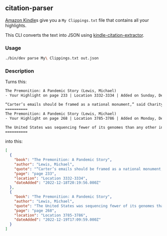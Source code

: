## citation-parser

[Amazon Kindle](https://www.wikiwand.com/en/Amazon_Kindle)s give you a `My Clippings.txt` file that contains all your highlights.

This CLI converts the text into JSON using [kindle-citation-extractor](https://github.com/mxro/kindle-citation-extractor).

### Usage

```bash
./bin/dev parse My\ Clippings.txt out.json
```

### Description

Turns this:
```txt
The Premonition: A Pandemic Story (Lewis, Michael)
- Your Highlight on page 233 | Location 3332-3334 | Added on Sunday, December 18, 2022 3:19:56 PM

“Carter’s emails should be framed as a national monument,” said Charity. “They drove decisions in California.”†
==========
The Premonition: A Pandemic Story (Lewis, Michael)
- Your Highlight on page 268 | Location 3785-3786 | Added on Monday, December 19, 2022 12:09:59 PM

The United States was sequencing fewer of its genomes than any other industrialized country, and the only reason it was sequencing as many as it was is that a bunch of nonprofits had stepped in to do it, haphazardly, for free.
==========
```

into this:

```json
[
  {
    "book": "The Premonition: A Pandemic Story",
    "author": "Lewis, Michael",
    "quote": "“Carter’s emails should be framed as a national monument,” said Charity. “They drove decisions in California.”†",
    "page": "page 233",
    "location": "Location 3332-3334",
    "dateAdded": "2022-12-18T20:19:56.000Z"
  },
  {
    "book": "The Premonition: A Pandemic Story",
    "author": "Lewis, Michael",
    "quote": "The United States was sequencing fewer of its genomes than any other industrialized country, and the only reason it was sequencing as many as it was is that a bunch of nonprofits had stepped in to do it, haphazardly, for free.",
    "page": "page 268",
    "location": "Location 3785-3786",
    "dateAdded": "2022-12-19T17:09:59.000Z"
  }
]
```
